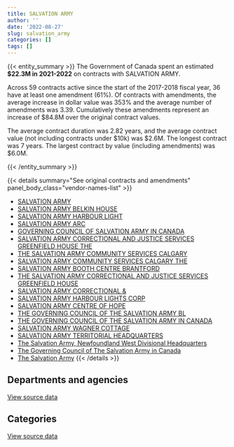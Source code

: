 ```yaml
---
title: SALVATION ARMY
author: ''
date: '2022-08-27'
slug: salvation_army
categories: []
tags: []
---
```


<script src="/rmarkdown-libs/htmlwidgets/htmlwidgets.js"></script>
<link href="/rmarkdown-libs/datatables-css/datatables-crosstalk.css" rel="stylesheet" />
<script src="/rmarkdown-libs/datatables-binding/datatables.js"></script>
<script src="/rmarkdown-libs/jquery/jquery-3.6.0.min.js"></script>
<link href="/rmarkdown-libs/dt-core-bootstrap/css/dataTables.bootstrap.min.css" rel="stylesheet" />
<link href="/rmarkdown-libs/dt-core-bootstrap/css/dataTables.bootstrap.extra.css" rel="stylesheet" />
<script src="/rmarkdown-libs/dt-core-bootstrap/js/jquery.dataTables.min.js"></script>
<script src="/rmarkdown-libs/dt-core-bootstrap/js/dataTables.bootstrap.min.js"></script>
<link href="/rmarkdown-libs/crosstalk/css/crosstalk.min.css" rel="stylesheet" />
<script src="/rmarkdown-libs/crosstalk/js/crosstalk.min.js"></script>
<script src="/rmarkdown-libs/htmlwidgets/htmlwidgets.js"></script>
<link href="/rmarkdown-libs/datatables-css/datatables-crosstalk.css" rel="stylesheet" />
<script src="/rmarkdown-libs/datatables-binding/datatables.js"></script>
<script src="/rmarkdown-libs/jquery/jquery-3.6.0.min.js"></script>
<link href="/rmarkdown-libs/dt-core-bootstrap/css/dataTables.bootstrap.min.css" rel="stylesheet" />
<link href="/rmarkdown-libs/dt-core-bootstrap/css/dataTables.bootstrap.extra.css" rel="stylesheet" />
<script src="/rmarkdown-libs/dt-core-bootstrap/js/jquery.dataTables.min.js"></script>
<script src="/rmarkdown-libs/dt-core-bootstrap/js/dataTables.bootstrap.min.js"></script>
<link href="/rmarkdown-libs/crosstalk/css/crosstalk.min.css" rel="stylesheet" />
<script src="/rmarkdown-libs/crosstalk/js/crosstalk.min.js"></script>

{{< entity_summary >}}
The Government of Canada spent an estimated **\$22.3M in 2021-2022** on contracts with SALVATION ARMY.

Across 59 contracts active since the start of the 2017-2018 fiscal year, 36 have at least one amendment (61%). Of contracts with amendments, the average increase in dollar value was 353% and the average number of amendments was 3.39. Cumulatively these amendments represent an increase of \$84.8M over the original contract values.

The average contract duration was 2.82 years, and the average contract value (not including contracts under \$10k) was \$2.6M. The longest contract was 7 years. The largest contract by value (including amendments) was \$6.0M.

{{< /entity_summary >}}

{{< details summary="See original contracts and amendments" panel_body_class="vendor-names-list" >}}
- [SALVATION ARMY](https://search.open.canada.ca/en/ct/?sort=contract_value_f%20desc&page=1&search_text=%22SALVATION%20ARMY%22)
- [SALVATION ARMY BELKIN HOUSE](https://search.open.canada.ca/en/ct/?sort=contract_value_f%20desc&page=1&search_text=%22SALVATION%20ARMY%20BELKIN%20HOUSE%22)
- [SALVATION ARMY HARBOUR LIGHT](https://search.open.canada.ca/en/ct/?sort=contract_value_f%20desc&page=1&search_text=%22SALVATION%20ARMY%20HARBOUR%20LIGHT%22)
- [SALVATION ARMY ARC](https://search.open.canada.ca/en/ct/?sort=contract_value_f%20desc&page=1&search_text=%22SALVATION%20ARMY%20ARC%22)
- [GOVERNING COUNCIL OF SALVATION ARMY IN CANADA](https://search.open.canada.ca/en/ct/?sort=contract_value_f%20desc&page=1&search_text=%22GOVERNING%20COUNCIL%20OF%20SALVATION%20ARMY%20IN%20CANADA%22)
- [SALVATION ARMY CORRECTIONAL AND JUSTICE SERVICES GREENFIELD HOUSE THE](https://search.open.canada.ca/en/ct/?sort=contract_value_f%20desc&page=1&search_text=%22SALVATION%20ARMY%20CORRECTIONAL%20AND%20JUSTICE%20SERVICES%20GREENFIELD%20HOUSE%20THE%22)
- [THE SALVATION ARMY COMMUNITY SERVICES CALGARY](https://search.open.canada.ca/en/ct/?sort=contract_value_f%20desc&page=1&search_text=%22THE%20SALVATION%20ARMY%20COMMUNITY%20SERVICES%20CALGARY%22)
- [SALVATION ARMY COMMUNITY SERVICES CALGARY THE](https://search.open.canada.ca/en/ct/?sort=contract_value_f%20desc&page=1&search_text=%22SALVATION%20ARMY%20COMMUNITY%20SERVICES%20CALGARY%20THE%22)
- [SALVATION ARMY BOOTH CENTRE BRANTFORD](https://search.open.canada.ca/en/ct/?sort=contract_value_f%20desc&page=1&search_text=%22SALVATION%20ARMY%20BOOTH%20CENTRE%20BRANTFORD%22)
- [THE SALVATION ARMY CORRECTIONAL AND JUSTICE SERVICES GREENFIELD HOUSE](https://search.open.canada.ca/en/ct/?sort=contract_value_f%20desc&page=1&search_text=%22THE%20SALVATION%20ARMY%20CORRECTIONAL%20AND%20JUSTICE%20SERVICES%20GREENFIELD%20HOUSE%22)
- [SALVATION ARMY CORRECTIONAL &](https://search.open.canada.ca/en/ct/?sort=contract_value_f%20desc&page=1&search_text=%22SALVATION%20ARMY%20CORRECTIONAL%20%26%22)
- [SALVATION ARMY HARBOUR LIGHTS CORP](https://search.open.canada.ca/en/ct/?sort=contract_value_f%20desc&page=1&search_text=%22SALVATION%20ARMY%20HARBOUR%20LIGHTS%20CORP%22)
- [SALVATION ARMY CENTRE OF HOPE](https://search.open.canada.ca/en/ct/?sort=contract_value_f%20desc&page=1&search_text=%22SALVATION%20ARMY%20CENTRE%20OF%20HOPE%22)
- [THE GOVERNING COUNCIL OF THE SALVATION ARMY BL](https://search.open.canada.ca/en/ct/?sort=contract_value_f%20desc&page=1&search_text=%22THE%20GOVERNING%20COUNCIL%20OF%20THE%20SALVATION%20ARMY%20BL%22)
- [THE GOVERNING COUNCIL OF THE SALVATION ARMY IN CANADA](https://search.open.canada.ca/en/ct/?sort=contract_value_f%20desc&page=1&search_text=%22THE%20GOVERNING%20COUNCIL%20OF%20THE%20SALVATION%20ARMY%20IN%20CANADA%22)
- [SALVATION ARMY WAGNER COTTAGE](https://search.open.canada.ca/en/ct/?sort=contract_value_f%20desc&page=1&search_text=%22SALVATION%20ARMY%20WAGNER%20COTTAGE%22)
- [SALVATION ARMY TERRITORIAL HEADQUARTERS](https://search.open.canada.ca/en/ct/?sort=contract_value_f%20desc&page=1&search_text=%22SALVATION%20ARMY%20TERRITORIAL%20HEADQUARTERS%22)
- [The Salvation Army, Newfoundland West Divisional Headquarters](https://search.open.canada.ca/en/ct/?sort=contract_value_f%20desc&page=1&search_text=%22The%20Salvation%20Army%2c%20Newfoundland%20West%20Divisional%20Headquarters%22)
- [The Governing Council of The Salvation Army in Canada](https://search.open.canada.ca/en/ct/?sort=contract_value_f%20desc&page=1&search_text=%22The%20Governing%20Council%20of%20The%20Salvation%20Army%20in%20Canada%22)
- [The Salvation Army](https://search.open.canada.ca/en/ct/?sort=contract_value_f%20desc&page=1&search_text=%22The%20Salvation%20Army%22)
{{< /details >}}

## Departments and agencies

<div id="htmlwidget-1" style="width:100%;height:auto;" class="datatables html-widget"></div>
<script type="application/json" data-for="htmlwidget-1">{"x":{"style":"bootstrap","filter":"none","vertical":false,"data":[["<a href=\"/departments/cbsa-asfc/\">Canada Border Services Agency<\/a>","<a href=\"/departments/csc-scc/\">Correctional Service of Canada<\/a>"],[496340.51,20639102.28],[597567.85,21785047.02],[178336.92,21964679.9],[178336.92,22075585.02]],"container":"<table class=\"table table-striped table-hover row-border order-column display\">\n  <thead>\n    <tr>\n      <th>Department<\/th>\n      <th>2018-2019<\/th>\n      <th>2019-2020<\/th>\n      <th>2020-2021<\/th>\n      <th>2021-2022<\/th>\n    <\/tr>\n  <\/thead>\n<\/table>","options":{"order":[[4,"desc"]],"pageLength":10,"autoWidth":true,"columnDefs":[{"targets":1,"render":"function(data, type, row, meta) {\n    return type !== 'display' ? data : DTWidget.formatCurrency(data, \"$\", 2, 3, \",\", \".\", true, null);\n  }"},{"targets":2,"render":"function(data, type, row, meta) {\n    return type !== 'display' ? data : DTWidget.formatCurrency(data, \"$\", 2, 3, \",\", \".\", true, null);\n  }"},{"targets":3,"render":"function(data, type, row, meta) {\n    return type !== 'display' ? data : DTWidget.formatCurrency(data, \"$\", 2, 3, \",\", \".\", true, null);\n  }"},{"targets":4,"render":"function(data, type, row, meta) {\n    return type !== 'display' ? data : DTWidget.formatCurrency(data, \"$\", 2, 3, \",\", \".\", true, null);\n  }"},{"width":"16%","targets":[1,2,3,4]},{"className":"dt-right","targets":[1,2,3,4]}],"orderClasses":false}},"evals":["options.columnDefs.0.render","options.columnDefs.1.render","options.columnDefs.2.render","options.columnDefs.3.render"],"jsHooks":[]}</script>
<p class="text-right">
<a href="https://github.com/GoC-Spending/contracts-data/tree/main/data/out/vendors/salvation_army/summary_by_fiscal_year_by_department.csv" class="source-data-link btn btn-link">View source data</a>
</p>

## Categories

<div id="htmlwidget-2" style="width:100%;height:auto;" class="datatables html-widget"></div>
<script type="application/json" data-for="htmlwidget-2">{"x":{"style":"bootstrap","filter":"none","vertical":false,"data":[["<a href=\"/categories/10_office_management/\">Office management<\/a>","<a href=\"/categories/2_professional_services/\">Professional services<\/a>","<a href=\"/categories/4_medical/\">Medical<\/a>"],[15457.52,522022.62,20597962.65],[26686.1,632868.73,21723060.04],[22396.32,190103.88,21930516.62],[35517.52,178336.92,22040067.5]],"container":"<table class=\"table table-striped table-hover row-border order-column display\">\n  <thead>\n    <tr>\n      <th>Category<\/th>\n      <th>2018-2019<\/th>\n      <th>2019-2020<\/th>\n      <th>2020-2021<\/th>\n      <th>2021-2022<\/th>\n    <\/tr>\n  <\/thead>\n<\/table>","options":{"order":[[4,"desc"]],"dom":"t","pageLength":30,"autoWidth":true,"columnDefs":[{"targets":1,"render":"function(data, type, row, meta) {\n    return type !== 'display' ? data : DTWidget.formatCurrency(data, \"$\", 2, 3, \",\", \".\", true, null);\n  }"},{"targets":2,"render":"function(data, type, row, meta) {\n    return type !== 'display' ? data : DTWidget.formatCurrency(data, \"$\", 2, 3, \",\", \".\", true, null);\n  }"},{"targets":3,"render":"function(data, type, row, meta) {\n    return type !== 'display' ? data : DTWidget.formatCurrency(data, \"$\", 2, 3, \",\", \".\", true, null);\n  }"},{"targets":4,"render":"function(data, type, row, meta) {\n    return type !== 'display' ? data : DTWidget.formatCurrency(data, \"$\", 2, 3, \",\", \".\", true, null);\n  }"},{"width":"16%","targets":[1,2,3,4]},{"className":"dt-right","targets":[1,2,3,4]}],"orderClasses":false,"lengthMenu":[10,25,30,50,100]}},"evals":["options.columnDefs.0.render","options.columnDefs.1.render","options.columnDefs.2.render","options.columnDefs.3.render"],"jsHooks":[]}</script>
<p class="text-right">
<a href="https://github.com/GoC-Spending/contracts-data/tree/main/data/out/vendors/salvation_army/summary_by_fiscal_year_by_category.csv" class="source-data-link btn btn-link">View source data</a>
</p>
